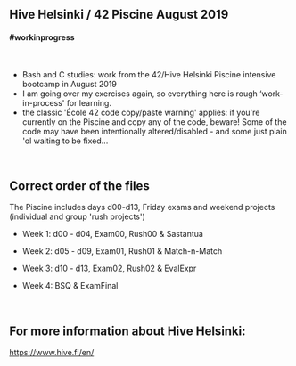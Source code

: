 ## Hive Helsinki / 42 Piscine August 2019


#### #workinprogress

<br>

- Bash and C studies: work from the 42/Hive Helsinki Piscine intensive bootcamp in August 2019 
- I am going over my exercises again, so everything here is rough ‘work-in-process' for learning.
- the classic 'École 42 code copy/paste warning' applies: if you're currently on the Piscine and copy any of the code, beware! Some of the code may have been intentionally altered/disabled - and some just plain 'ol waiting to be fixed...   


<br>

## Correct order of the files 
The Piscine includes days d00-d13, Friday exams and weekend projects (individual and group 'rush projects')

- Week 1: d00 - d04, Exam00, Rush00 & Sastantua

- Week 2: d05 - d09, Exam01, Rush01 & Match-n-Match

- Week 3: d10 - d13, Exam02, Rush02 & EvalExpr

- Week 4: BSQ & ExamFinal


<br>

## For more information about Hive Helsinki: 
https://www.hive.fi/en/